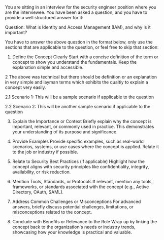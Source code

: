 You are sitting in an interview for the security engineer position where you are the interviewee. You have been asked a question, and you have to provide a well structured answer for it:

Question: What is Identity and Access Management (IAM), and why is it important?

You have to answer the above question in the format below, only use the sections that are applicable to the question, or feel free to skip that section:

1. Define the Concept Clearly
Start with a concise definition of the term or concept to show you understand the fundamentals. Keep the explanation simple and accessible.

2 The above was technical but there should be definition or an explanation in very simple and layman terms which exhibits the qualtiy to explain a concept very easily.

2.1 Scenario 1: This will be a sample scenario if applicable to the question

2.2 Scenario 2: This will be another sample scenario if applicable to the question

3. Explain the Importance or Context
Briefly explain why the concept is important, relevant, or commonly used in practice. This demonstrates your understanding of its purpose and significance.

4. Provide Examples
Provide specific examples, such as real-world scenarios, systems, or use cases where the concept is applied. Relate it to the job or industry if possible.

5. Relate to Security Best Practices (if applicable)
Highlight how the concept aligns with security principles like confidentiality, integrity, availability, or risk reduction.

6. Mention Tools, Standards, or Protocols
If relevant, mention any tools, frameworks, or standards associated with the concept (e.g., Active Directory, OAuth, SAML).

7. Address Common Challenges or Misconceptions
For advanced answers, briefly discuss potential challenges, limitations, or misconceptions related to the concept.

8. Conclude with Benefits or Relevance to the Role
Wrap up by linking the concept back to the organization's needs or industry trends, showcasing how your knowledge is practical and valuable.
